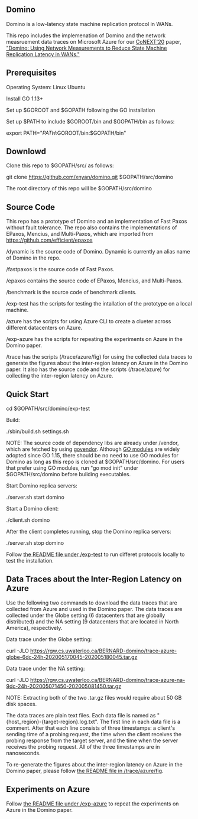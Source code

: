 ## Domino

Domino is a low-latency state machine replication protocol in WANs. 

This repo includes the implemenation of Domino and the network measruement data traces on Microsoft Azure for our [CoNEXT'20](https://conferences2.sigcomm.org/co-next/2020) paper, ["Domino: Using Network Measurements to Reduce State Machine Replication Latency in WANs."](https://dl.acm.org/doi/10.1145/3386367.3431291)

## Prerequisites

Operating System: Linux Ubuntu

Install GO 1.13+

Set up $GOROOT and $GOPATH following the GO installation

Set up $PATH to include $GOROOT/bin and $GOPATH/bin as follows:

export PATH="$PATH:$GOROOT/bin:$GOPATH/bin" 

## Downlowd

Clone this repo to $GOPATH/src/ as follows:

git clone https://github.com/xnyan/domino.git $GOPATH/src/domino

The root directory of this repo will be $GOPATH/src/domino

## Source Code
This repo has a prototype of Domino and an implementation of Fast Paxos without fault tolerance. The repo also contains the implementations of EPaxos, Mencius, and Multi-Paxos, which are imported from https://github.com/efficient/epaxos

/dynamic is the source code of Domino. Dynamic is currently an alias name of Domino in the repo.

/fastpaxos is the source code of Fast Paxos.

/epaxos contains the source code of EPaxos, Mencius, and Multi-Paxos.

/benchmark is the source code of benchmark clients.

/exp-test has the scripts for testing the intallation of the prototype on a local machine.

/azure has the scripts for using Azure CLI to create a clueter across different datacenters on Azure.

/exp-azure has the scripts for repeating the experiments on Azure in the Domino paper.

/trace has the scripts (/trace/azure/fig) for using the collected data traces to generate the figures about the inter-region latency on Azure in the Domino paper. It also has the source code and the scripts (/trace/azure) for collecting the inter-region latency on Azure.

## Quick Start

cd $GOPATH/src/domino/exp-test

Build:

./sbin/build.sh settings.sh

NOTE: The source code of dependency libs are already under /vendor, which are fetched by using [govendor](https://github.com/kardianos/govendor). Although [GO modules](https://blog.golang.org/migrating-to-go-modules) are widely adopted since GO 1.15, there should be no need to use GO modules for Domino as long as this repo is cloned at $GOPATH/src/domino. For users that prefer using GO modules, run "go mod init" under $GOPATH/src/domino before building executables.

Start Domino replica servers:

./server.sh start domino

Start a Domino client:

./client.sh domino

After the client completes running, stop the Domino replica servers:

./server.sh stop domino

Follow [the README file under /exp-test](https://github.com/xnyan/domino/tree/master/exp-test) to run differet protocols locally to test the installation.

## Data Traces about the Inter-Region Latency on Azure

Use the following two commands to download the data traces that are collected from Azure and used in the Domino paper. The data traces are collected under the Globe setting (6 datacenters that are globally distributed) and the NA setting (9 datacenters that are located in North America), respectively.

Data trace under the Globe setting:

curl -JLO https://rgw.cs.uwaterloo.ca/BERNARD-domino/trace-azure-globe-6dc-24h-202005170045-202005180045.tar.gz

Data trace under the NA setting:

curl -JLO https://rgw.cs.uwaterloo.ca/BERNARD-domino/trace-azure-na-9dc-24h-202005071450-202005081450.tar.gz

NOTE: Extracting both of the two .tar.gz files would require about 50 GB disk spaces.

The data traces are plain text files. Each data file is named as "{host_region}-{target-region}.log.txt". The first line in each data file is a comment. After that each line consists of three timestamps: a client's sending time of a probing request, the time when the client receives the probing response from the target server, and the time when the server receives the probing request. All of the three timestamps are in nanoseconds.

To re-generate the figures about the inter-region latency on Azure in the Domino paper, please follow [the README file in /trace/azure/fig](https://github.com/xnyan/domino/tree/master/trace/azure/fig).


## Experiments on Azure

Follow [the README file under /exp-azure](https://github.com/xnyan/domino/tree/master/exp-azure) to repeat the experiments on Azure in the Domino paper.
